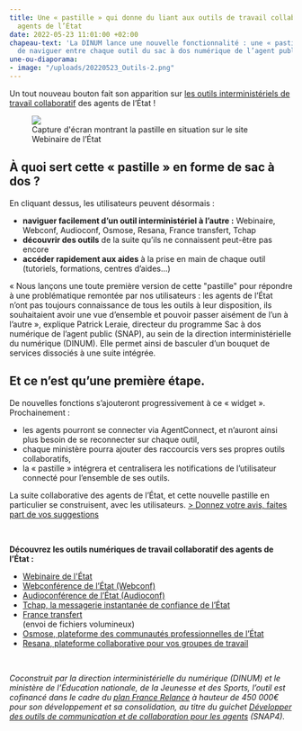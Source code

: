 ```yaml
---
title: Une « pastille » qui donne du liant aux outils de travail collaboratif des
  agents de l’État
date: 2022-05-23 11:01:00 +02:00
chapeau-text: 'La DINUM lance une nouvelle fonctionnalité : une « pastille » permettant
  de naviguer entre chaque outil du sac à dos numérique de l’agent public.'
une-ou-diaporama:
- image: "/uploads/20220523_Outils-2.png"
---
```


Un tout nouveau bouton fait son apparition sur <a href="https://www.numerique.gouv.fr/outils-agents/"> les outils interministériels de travail collaboratif</a> des agents de l’État !
<figure class='image-center' style='width: 80%;'>
<img src="/uploads/Interface-Webinaire-outils-2.png"/>
<figcaption>Capture d'écran montrant la pastille en situation sur le site Webinaire de l’État</figcaption></figure>

## À quoi sert cette « pastille » en forme de sac à dos ?
En cliquant dessus, les utilisateurs peuvent désormais :
* **naviguer facilement d’un outil interministériel à l’autre :** Webinaire, Webconf, Audioconf, Osmose, Resana, France transfert, Tchap
* **découvrir des outils** de la suite qu’ils ne connaissent peut-être pas encore
* **accéder rapidement aux aides** à la prise en main de chaque outil (tutoriels, formations, centres d’aides…)

« Nous lançons une toute première version de cette "pastille" pour répondre à une problématique remontée par nos utilisateurs : les agents de l’État n’ont pas toujours connaissance de tous les outils à leur disposition, ils souhaitaient avoir une vue d’ensemble et pouvoir passer aisément de l’un à l’autre », explique Patrick Leraie, directeur du programme Sac à dos numérique de l’agent public (SNAP), au sein de la direction interministérielle du numérique (DINUM).
Elle permet ainsi de basculer d’un bouquet de services dissociés à une suite intégrée.

## Et ce n’est qu’une première étape.
De nouvelles fonctions s’ajouteront progressivement à ce « widget ». 
Prochainement :
* les agents pourront se connecter via AgentConnect, et n’auront ainsi plus besoin de se reconnecter sur chaque outil,
* chaque ministère pourra ajouter des raccourcis vers ses propres outils collaboratifs,
* la « pastille » intégrera et centralisera les notifications de l’utilisateur connecté pour l’ensemble de ses outils.

<p>La suite collaborative des agents de l’État, et cette nouvelle pastille en particulier se construisent, avec les utilisateurs. <a href="https://app.evalandgo.com/form/265082/s/?id=JTk5byU5QWklOUQlQUY%3D&a=JTk2byU5NmglOUUlQUI%3D"> > Donnez votre avis, faites part de vos suggestions</a></p>
<br>

<p><b>Découvrez les outils numériques de travail collaboratif des agents de l’État :</b>
<ul><li><a href="/outils-agents/webinaire-etat/">Webinaire de l'État</a></li>
<li><a href="/outils-agents/webconference-etat/">Webconférence de l’État (Webconf)</a></li>
<li><a href="/outils-agents/audioconference-etat/">Audioconférence de l’État (Audioconf)</a></li>
<li><a href="/outils-agents/tchap-messagerie-instantanee-etat/">Tchap, la messagerie instantanée de confiance de l’État</a></li>
<li><a href="/outils-agents/france-transfert/">France transfert</a></li> (envoi de fichiers volumineux)
<li><a href="/outils-agents/osmose/">Osmose, plateforme des communautés professionnelles de l’État</a></li>
<li><a href="/outils-agents/resana/">Resana, plateforme collaborative pour vos groupes de travail</a></li>
</ul></p>
<br>

<p><i>Coconstruit par la direction interministérielle du numérique (DINUM) et le ministère de l’Éducation nationale, de la Jeunesse et des Sports, l’outil est cofinancé dans le cadre du <a href="https://france-relance.transformation.gouv.fr/">plan France Relance</a> à hauteur de 450 000€ pour son développement et sa consolidation, au titre du guichet <a href="https://france-relance.transformation.gouv.fr/b8f4-developper-des-outils-de-communication-et-de-">Développer des outils de communication et de collaboration pour les agents</a> (SNAP4).